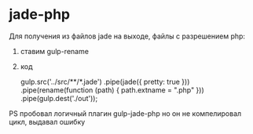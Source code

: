 # jade-php

Для получения из файлов jade на выходе, файлы с разрешением php:

1) ставим gulp-rename
2) код

      gulp.src('../src/**/*.jade')
        .pipe(jade({
            pretty: true
        }))
        .pipe(rename(function (path) {
            path.extname = ".php"
        }))
        .pipe(gulp.dest('./out'));
        
PS пробовал логичный плагин gulp-jade-php но он не компелировал цикл, выдавал ошибку
